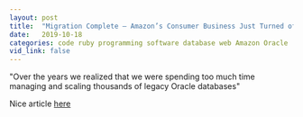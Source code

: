 ```yaml
---
layout: post
title:  "Migration Complete – Amazon’s Consumer Business Just Turned off its Final Oracle Database"
date:   2019-10-18
categories: code ruby programming software database web Amazon Oracle
vid_link: false
---
```


"Over the years we realized that we were spending too much time managing and scaling thousands of legacy Oracle databases"

Nice article [here]

[here]: //aws.amazon.com/blogs/aws/migration-complete-amazons-consumer-business-just-turned-off-its-final-oracle-database/
